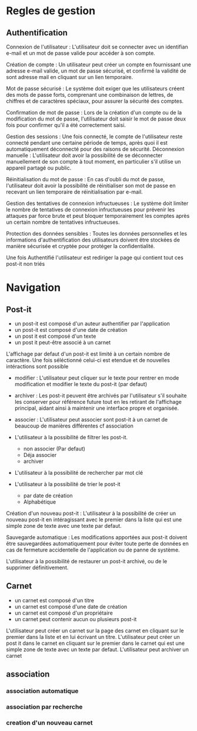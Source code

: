# Regles de gestion

## Authentification 
Connexion de l'utilisateur : L'utilisateur doit se connecter avec un identifian e-mail et un mot de passe valide pour accéder à son compte.

Création de compte : Un utilisateur peut créer un compte en fournissant une adresse e-mail valide, un mot de passe sécurisé, et confirmé la validité de sont adresse mail en cliquant sur un lien temporaire.

Mot de passe sécurisé : Le système doit exiger que les utilisateurs créent des mots de passe forts, comprenant une combinaison de lettres, de chiffres et de caractères spéciaux, pour assurer la sécurité des comptes.

Confirmation de mot de passe : Lors de la création d'un compte ou de la modification du mot de passe, l'utilisateur doit saisir le mot de passe deux fois pour confirmer qu'il a été correctement saisi.

Gestion des sessions : Une fois connecté, le compte de l'utilisateur reste connecté pendant une certaine période de temps, après quoi il est automatiquement déconnecté pour des raisons de sécurité.
Déconnexion manuelle : L'utilisateur doit avoir la possibilité de se déconnecter manuellement de son compte à tout moment, en particulier s'il utilise un appareil partagé ou public.

Réinitialisation du mot de passe : En cas d'oubli du mot de passe, l'utilisateur doit avoir la possibilité de réinitialiser son mot de passe en recevant un lien temporaire de réinitialisation par e-mail.

Gestion des tentatives de connexion infructueuses : Le système doit limiter le nombre de tentatives de connexion infructueuses pour prévenir les attaques par force brute et peut bloquer temporairement les comptes après un certain nombre de tentatives infructueuses.

Protection des données sensibles : Toutes les données personnelles et les informations d'authentification des utilisateurs doivent être stockées de manière sécurisée et cryptée pour protéger la confidentialité.

Une fois Authentifié l'utilisateur est rediriger la page qui contient tout ces post-it non triés

# Navigation


## Post-it

* un post-it est composé d'un auteur authentifier par l'application
* un post-it est composé d'une date de création
* un post it est composé d'un texte 
* un post it peut-être associé à un carnet

L'affichage par defaut d'un post-it est limité à un certain nombre de caractère. Une fois séléctionné celui-ci est etendue et de nouvelles intéractions sont possible

* modifier : L'utilisateur peut cliquer sur le texte pour rentrer en mode modification et modifier le texte du post-it (par defaut)
* archiver : Les post-it peuvent être archivés par l'utilisateur s'il souhaite les conserver pour référence future tout en les retirant de l'affichage principal, aidant ainsi à maintenir une interface propre et organisée.
* associer : L'utilisateur peut associer sont post-it à un carnet de beaucoup de manières différentes cf association

* L'utilisateur à la possibilité de filtrer les post-it.
  * non associer (Par defaut)
  * Déja associer
  * archiver
* L'utilisateur à la possibilité de rechercher par mot clé
* L'utilisateur à la possibilité de trier le post-it
  * par date de création
  * Alphabétique

Création d'un nouveau post-it : L'utilisateur à la possibilité de créer un nouveau post-it en intéragissant avec le premier dans la liste qui est une simple zone de texte avec une texte par defaut.

Sauvegarde automatique : Les modifications apportées aux post-it doivent être sauvegardées automatiquement pour éviter toute perte de données en cas de fermeture accidentelle de l'application ou de panne de système.

L'utilisateur à la possibilité de restaurer un post-it archivé, ou de le supprimer définitivement.

## Carnet

* un carnet est composé d'un titre
* un carnet est composé d'une date de création
* un carnet est composé d'un propriétaire
* un carnet peut contenir aucun ou plusieurs post-it

L'utilisateur peut créer un carnet sur la page des carnet en cliquant sur le premier dans la liste et en lui écrivant un titre.
L'utilisateur peut créer un post it dans le carnet en cliquant sur le premier dans le carnet qui est une simple zone de texte avec un texte par defaut.
L'utilisateur peut archiver un carnet 

## association

 ### association automatique

 ### association par recherche

 ### creation d'un nouveau carnet